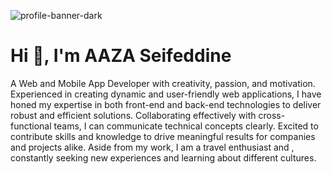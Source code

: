 ![profile-banner-dark](https://github.com/seifaaza/seifaaza/assets/102709884/b5889468-5e32-4ef6-af86-e14c6c7319d2)
<h1>Hi 👋, I'm AAZA Seifeddine</h1>
<p>
  A Web and Mobile App Developer with creativity, passion, and motivation. Experienced in creating dynamic and user-friendly web applications, I have honed my expertise in both front-end and back-end technologies to deliver robust and efficient solutions. Collaborating effectively with cross-functional teams, I can communicate technical concepts clearly. Excited to contribute skills and knowledge to drive meaningful results for companies and projects alike.
Aside from my work, I am a travel enthusiast and , constantly seeking new experiences and learning about different cultures.
</p>


